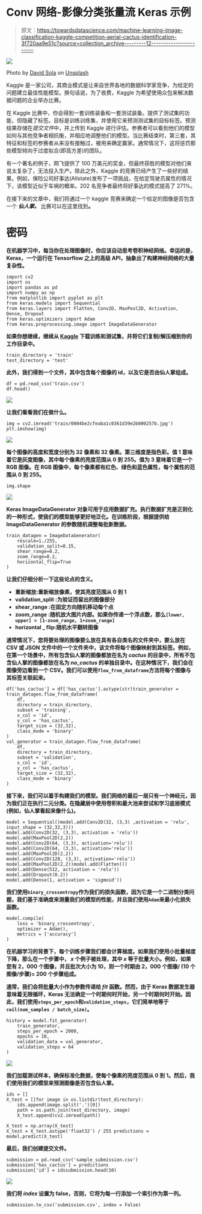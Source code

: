 # Conv 网络-影像分类张量流 Keras 示例

> 原文：<https://towardsdatascience.com/machine-learning-image-classification-kaggle-competition-aerial-cactus-identification-3f720aa9e51c?source=collection_archive---------12----------------------->

![](img/80988c6a644dced69291f997a56d499d.png)

Photo by [David Sola](https://unsplash.com/@davidsola?utm_source=medium&utm_medium=referral) on [Unsplash](https://unsplash.com?utm_source=medium&utm_medium=referral)

Kaggle 是一家公司，其商业模式是让来自世界各地的数据科学家竞争，为给定的问题建立最佳性能模型。换句话说，为了收费，Kaggle 为希望使用众包来解决数据问题的企业举办比赛。

在 Kaggle 比赛中，你会得到一套训练装备和一套测试装备。提供了测试集的功能，但隐藏了标签。目标是训练训练集，并使用它来预测测试集的目标标签。预测结果存储在*提交文件*中，并上传到 Kaggle 进行评估。参赛者可以看到他们的模型如何与其他竞争者相抗衡，并相应地调整他们的模型。当比赛结束时，第三套，其特征和标签的参赛者从来没有接触过，被用来确定赢家。通常情况下，这将惩罚那些模型倾向于过度拟合(即高方差)的团队。

有一个著名的例子，网飞提供了 100 万美元的奖金，但最终获胜的模型对他们来说太复杂了，无法投入生产。除此之外，Kaggle 的竞赛已经产生了一些好的结果。例如，保险公司好事达(Allstate)发布了一项挑战，在给定驾驶员属性的情况下，该模型近似于车祸的概率。202 名竞争者最终将好事达的模式提高了 271%。

在接下来的文章中，我们将通过一个 kaggle 竞赛来确定一个给定的图像是否包含一个 ***仙人掌。*** 比赛可以在这里找到[](https://www.kaggle.com/c/aerial-cactus-identification)**。**

# **密码**

**在机器学习中，每当你在处理图像时，你应该自动思考卷积神经网络。幸运的是，Keras，一个运行在 Tensorflow 之上的高级 API，抽象出了构建神经网络的大量复杂性。**

```
import cv2
import os
import pandas as pd
import numpy as np
from matplotlib import pyplot as plt
from keras.models import Sequential
from keras.layers import Flatten, Conv2D, MaxPool2D, Activation, Dense, Dropout
from keras.optimizers import Adam
from keras.preprocessing.image import ImageDataGenerator
```

**如果你想继续，继续从 [**Kaggle**](https://www.kaggle.com/c/aerial-cactus-identification) 下载训练和测试集，并将它们复制/解压缩到你的工作目录中。**

```
train_directory = 'train'
test_directory = 'test'
```

**此外，我们得到一个文件，其中包含每个图像的 id，以及它是否由仙人掌组成。**

```
df = pd.read_csv('train.csv')
df.head()
```

**![](img/93152082fe25cde29dc16a5c8f3233b1.png)**

**让我们看看我们在做什么。**

```
img = cv2.imread('train/0004be2cfeaba1c0361d39e2b000257b.jpg')
plt.imshow(img)
```

**![](img/a76474a2ddbbfe512ca27f7701569bd0.png)**

**每个图像的高度和宽度分别为 32 像素和 32 像素。第三维度是指色彩。值 1 意味着它是灰度图像，其中每个像素的亮度范围从 0 到 255。值为 3 意味着它是一个 RGB 图像。在 RGB 图像中，每个像素都有红色、绿色和蓝色属性，每个属性的范围从 0 到 255。**

```
img.shape
```

**![](img/8d4dbd65bc48efb133f25d12a0fc798e.png)**

**Keras ImageDataGenerator 对象可用于应用数据扩充。执行数据扩充是正则化的一种形式，使我们的模型能够更好地泛化。在训练阶段，根据提供给 ImageDataGenerator 的参数随机调整每批新数据。**

```
train_datagen = ImageDataGenerator(
    rescale=1./255,
    validation_split=0.15,
    shear_range=0.2,
    zoom_range=0.2,
    horizontal_flip=True
)
```

**让我们仔细分析一下这些论点的含义。**

*   ****重新缩放**:重新缩放像素，使其亮度范围从 0 到 1**
*   ****validation_split** :为验证而留出的图像部分**
*   ****shear_range** :在固定方向随机移动每个点**
*   ****zoom_range** :随机放大图片内部。如果你传递一个浮点数，那么`[lower, upper] = [1-zoom_range, 1+zoom_range]`**
*   ****horizontal _ flip**:随机水平翻转图像**

**通常情况下，您将要处理的图像要么放在具有各自类名的文件夹中，要么放在 CSV 或 JSON 文件中的一个文件夹中，该文件将每个图像映射到其标签。例如，在第一个场景中，所有包含仙人掌的图像都放在名为 ***cactus*** 的目录中，所有不包含仙人掌的图像都放在名为 ***no_cactus*** 的单独目录中。在这种情况下，我们会在图像旁边看到一个 CSV。我们可以使用`flow_from_dataframe`方法将每个图像与其标签关联起来。**

```
df['has_cactus'] = df['has_cactus'].astype(str)train_generator = train_datagen.flow_from_dataframe(
    df,
    directory = train_directory,
    subset = 'training',
    x_col = 'id',
    y_col = 'has_cactus',
    target_size = (32,32),
    class_mode = 'binary'
)
val_generator = train_datagen.flow_from_dataframe(
    df,
    directory = train_directory,
    subset = 'validation',
    x_col = 'id',
    y_col = 'has_cactus',
    target_size = (32,32),
    class_mode = 'binary'
)
```

**接下来，我们可以着手构建我们的模型。我们网络的最后一层只有一个神经元，因为我们正在执行二元分类。在隐藏层中使用卷积和最大池来尝试和学习底层模式(例如，仙人掌看起来像什么)。**

```
model = Sequential()model.add(Conv2D(32, (3,3) ,activation = 'relu', input_shape = (32,32,3)))
model.add(Conv2D(32, (3,3), activation = 'relu'))
model.add(MaxPool2D(2,2))
model.add(Conv2D(64, (3,3), activation='relu'))
model.add(Conv2D(64, (3,3), activation='relu'))
model.add(MaxPool2D(2,2))
model.add(Conv2D(128, (3,3), activation='relu'))
model.add(MaxPool2D(2,2))model.add(Flatten())
model.add(Dense(512, activation = 'relu'))
model.add(Dropout(0.2))
model.add(Dense(1, activation = 'sigmoid'))
```

**我们使用`binary_crossentropy`作为我们的损失函数，因为它是一个二进制分类问题，我们基于准确度来测量我们的模型的性能，并且我们使用`Adam`来最小化损失函数。**

```
model.compile(
    loss = 'binary_crossentropy',
    optimizer = Adam(), 
    metrics = ['accuracy']
)
```

**在机器学习的背景下，每个训练步骤我们都会计算梯度。如果我们使用小批量梯度下降，那么在一个步骤中， ***x*** 个例子被处理，其中 ***x*** 等于批量大小。例如，如果您有 2，000 个图像，并且批次大小为 10，则一个时期由 2，000 个图像/ (10 个图像/步骤)= 200 个步骤组成。**

**通常，我们会将批量大小作为参数传递给 ***fit*** 函数。然而，由于 Keras 数据发生器意味着无限循环，Keras 无法确定一个时期何时开始，另一个时期何时开始。因此，我们使用`steps_per_epoch`和`validation_steps`，它们简单地等于`ceil(num_samples / batch_size)`。**

```
history = model.fit_generator(
    train_generator,
    steps_per_epoch = 2000,
    epochs = 10,
    validation_data = val_generator,
    validation_steps = 64
)
```

**![](img/eaf1f29f6aa36258d54a0c4553b6858f.png)**

**我们加载测试样本，确保标准化数据，使每个像素的亮度范围从 0 到 1。然后，我们使用我们的模型来预测图像是否包含仙人掌。**

```
ids = []
X_test = []for image in os.listdir(test_directory):
    ids.append(image.split('.')[0])
    path = os.path.join(test_directory, image)
    X_test.append(cv2.imread(path))

X_test = np.array(X_test)
X_test = X_test.astype('float32') / 255 predictions = model.predict(X_test)
```

**最后，我们创建提交文件。**

```
submission = pd.read_csv('sample_submission.csv')
submission['has_cactus'] = predictions
submission['id'] = idssubmission.head(10)
```

**![](img/488659d1f9748893292ccba6342b6d76.png)**

**我们将 ***index*** 设置为 false，否则，它将为每一行添加一个索引作为第一列。**

```
submission.to_csv('submission.csv', index = False)
```
